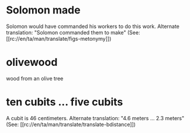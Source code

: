 # Solomon made

Solomon would have commanded his workers to do this work. Alternate translation: "Solomon commanded them to make" (See: [[rc://en/ta/man/translate/figs-metonymy]])

# olivewood

wood from an olive tree

# ten cubits ... five cubits

A cubit is 46 centimeters. Alternate translation: "4.6 meters ... 2.3 meters" (See: [[rc://en/ta/man/translate/translate-bdistance]])

